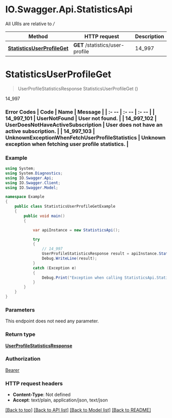 # IO.Swagger.Api.StatisticsApi

All URIs are relative to */*

Method | HTTP request | Description
------------- | ------------- | -------------
[**StatisticsUserProfileGet**](StatisticsApi.md#statisticsuserprofileget) | **GET** /statistics/user-profile | 14_997

<a name="statisticsuserprofileget"></a>
# **StatisticsUserProfileGet**
> UserProfileStatisticsResponse StatisticsUserProfileGet ()

14_997

### Error Codes  | Code | Name | Message |  | :- -- | :- -- | :- -- |  | 14_997_101 | UserNotFound | User not found. |  | 14_997_102 | UserDoesNotHaveActiveSubscription | User does not have an active subscription. |  | 14_997_103 | UnknownExceptionWhenFetchUserProfileStatistics | Unknown exception when fetching user profile statistics. |

### Example
```csharp
using System;
using System.Diagnostics;
using IO.Swagger.Api;
using IO.Swagger.Client;
using IO.Swagger.Model;

namespace Example
{
    public class StatisticsUserProfileGetExample
    {
        public void main()
        {

            var apiInstance = new StatisticsApi();

            try
            {
                // 14_997
                UserProfileStatisticsResponse result = apiInstance.StatisticsUserProfileGet();
                Debug.WriteLine(result);
            }
            catch (Exception e)
            {
                Debug.Print("Exception when calling StatisticsApi.StatisticsUserProfileGet: " + e.Message );
            }
        }
    }
}
```

### Parameters
This endpoint does not need any parameter.

### Return type

[**UserProfileStatisticsResponse**](UserProfileStatisticsResponse.md)

### Authorization

[Bearer](../README.md#Bearer)

### HTTP request headers

 - **Content-Type**: Not defined
 - **Accept**: text/plain, application/json, text/json

[[Back to top]](#) [[Back to API list]](../README.md#documentation-for-api-endpoints) [[Back to Model list]](../README.md#documentation-for-models) [[Back to README]](../README.md)
